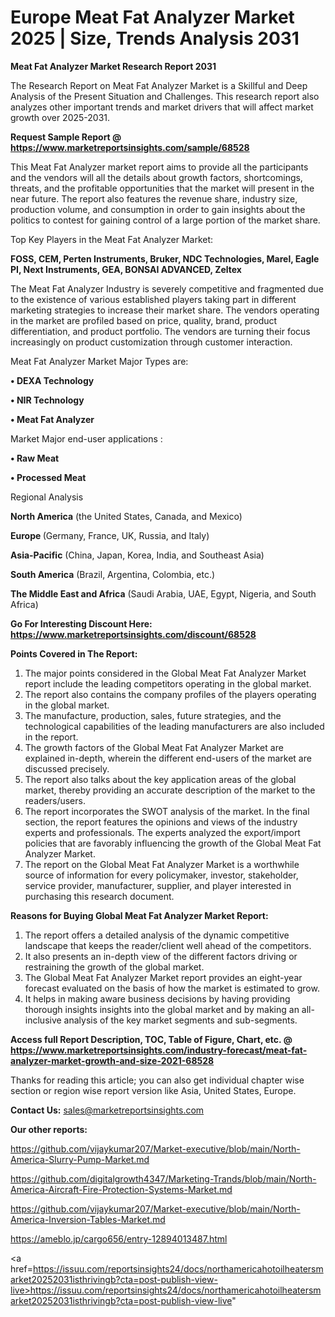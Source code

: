 # Europe Meat Fat Analyzer Market 2025 | Size, Trends Analysis 2031

<strong>Meat Fat Analyzer Market Research Report 2031</strong>

The Research Report on Meat Fat Analyzer Market is a Skillful and Deep Analysis of the Present Situation and Challenges. This research report also analyzes other important trends and market drivers that will affect market growth over 2025-2031.

<strong>Request Sample Report @ <a href=https://www.marketreportsinsights.com/sample/68528>https://www.marketreportsinsights.com/sample/68528</a></strong>

This Meat Fat Analyzer market report aims to provide all the participants and the vendors will all the details about growth factors, shortcomings, threats, and the profitable opportunities that the market will present in the near future. The report also features the revenue share, industry size, production volume, and consumption in order to gain insights about the politics to contest for gaining control of a large portion of the market share.

Top Key Players in the Meat Fat Analyzer Market:

<strong>FOSS, CEM, Perten Instruments, Bruker, NDC Technologies, Marel, Eagle PI, Next Instruments, GEA, BONSAI ADVANCED, Zeltex</strong>

The Meat Fat Analyzer Industry is severely competitive and fragmented due to the existence of various established players taking part in different marketing strategies to increase their market share. The vendors operating in the market are profiled based on price, quality, brand, product differentiation, and product portfolio. The vendors are turning their focus increasingly on product customization through customer interaction.

Meat Fat Analyzer Market Major Types are:

<strong>• DEXA Technology

• NIR Technology

• Meat Fat Analyzer</strong>

Market Major end-user applications :

<strong>• Raw Meat

• Processed Meat</strong>

Regional Analysis

</u><strong><b>North America</b></strong> (the United States, Canada, and Mexico)

<strong><b>Europe </b></strong>(Germany, France, UK, Russia, and Italy)

<strong><b>Asia-Pacific</b></strong> (China, Japan, Korea, India, and Southeast Asia)

<strong><b>South America</b></strong> (Brazil, Argentina, Colombia, etc.)

<strong><b>The Middle East and Africa</b></strong> (Saudi Arabia, UAE, Egypt, Nigeria, and South Africa)

<strong>Go For Interesting Discount Here: <a href=https://www.marketreportsinsights.com/discount/68528>https://www.marketreportsinsights.com/discount/68528</a></strong>

<strong>Points Covered in The Report:</strong>
<ol>
  <li>The major points considered in the Global Meat Fat Analyzer Market report include the leading competitors operating in the global market.</li>
  <li>The report also contains the company profiles of the players operating in the global market.</li>
  <li>The manufacture, production, sales, future strategies, and the technological capabilities of the leading manufacturers are also included in the report.</li>
  <li>The growth factors of the Global Meat Fat Analyzer Market are explained in-depth, wherein the different end-users of the market are discussed precisely.</li>
  <li>The report also talks about the key application areas of the global market, thereby providing an accurate description of the market to the readers/users.</li>
  <li>The report incorporates the SWOT analysis of the market. In the final section, the report features the opinions and views of the industry experts and professionals. The experts analyzed the export/import policies that are favorably influencing the growth of the Global Meat Fat Analyzer Market.</li>
  <li>The report on the Global Meat Fat Analyzer Market is a worthwhile source of information for every policymaker, investor, stakeholder, service provider, manufacturer, supplier, and player interested in purchasing this research document.</li>
</ol>
<strong>Reasons for Buying Global Meat Fat Analyzer Market Report:</strong>

<ol>
  <li>The report offers a detailed analysis of the dynamic competitive landscape that keeps the reader/client well ahead of the competitors.</li>
  <li>It also presents an in-depth view of the different factors driving or restraining the growth of the global market.</li>
  <li>The Global Meat Fat Analyzer Market report provides an eight-year forecast evaluated on the basis of how the market is estimated to grow.</li>
  <li>It helps in making aware business decisions by having providing thorough insights insights into the global market and by making an all-inclusive analysis of the key market segments and sub-segments.</li>
</ol>
<strong>Access full Report Description, TOC, Table of Figure, Chart, etc. @ <a href=https://www.marketreportsinsights.com/industry-forecast/meat-fat-analyzer-market-growth-and-size-2021-68528>https://www.marketreportsinsights.com/industry-forecast/meat-fat-analyzer-market-growth-and-size-2021-68528</a></strong>


Thanks for reading this article; you can also get individual chapter wise section or region wise report version like Asia, United States, Europe.

<strong>Contact Us:</strong>
sales@marketreportsinsights.com

<strong>Our other reports:</strong>

<a href=https://github.com/vijaykumar207/Market-executive/blob/main/North-America-Slurry-Pump-Market.md>https://github.com/vijaykumar207/Market-executive/blob/main/North-America-Slurry-Pump-Market.md</a>

<a href=https://github.com/digitalgrowth4347/Marketing-Trands/blob/main/North-America-Aircraft-Fire-Protection-Systems-Market.md>https://github.com/digitalgrowth4347/Marketing-Trands/blob/main/North-America-Aircraft-Fire-Protection-Systems-Market.md</a>

<a href=https://github.com/vijaykumar207/Market-executive/blob/main/North-America-Inversion-Tables-Market.md>https://github.com/vijaykumar207/Market-executive/blob/main/North-America-Inversion-Tables-Market.md</a>

<a href=https://ameblo.jp/cargo656/entry-12894013487.html>https://ameblo.jp/cargo656/entry-12894013487.html</a>

<a href=https://issuu.com/reportsinsights24/docs/northamericahotoilheatersmarket20252031isthrivingb?cta=post-publish-view-live>https://issuu.com/reportsinsights24/docs/northamericahotoilheatersmarket20252031isthrivingb?cta=post-publish-view-live</a>"
